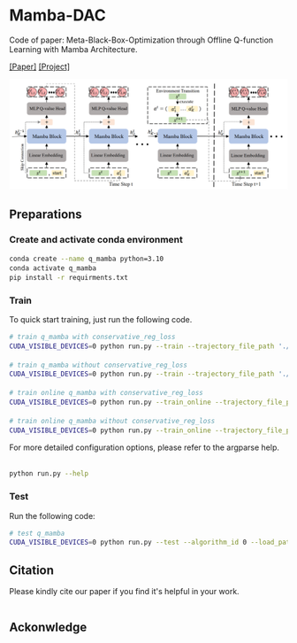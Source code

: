 # Mamba-DAC

Code of paper: Meta-Black-Box-Optimization through Offline Q-function Learning with Mamba Architecture.

[[Paper]]() [[Project]]() 

![Mamba-DAC Architecture](./src/qmamba.png)

## Preparations

### Create and activate conda environment

```bash
conda create --name q_mamba python=3.10
conda activate q_mamba
pip install -r requirments.txt
```

### Train
To quick start training, just run the following code.

```bash
# train q_mamba with conservative_reg_loss 
CUDA_VISIBLE_DEVICES=0 python run.py --train --trajectory_file_path './trajectory_files/trajectories_set_alg0/trajectory_set_0_Unit.pkl' --has_conservative_reg_loss 

# train q_mamba without conservative_reg_loss
CUDA_VISIBLE_DEVICES=0 python run.py --train --trajectory_file_path './trajectory_files/trajectories_set_alg0/trajectory_set_0_Unit.pkl' 

# train online q_mamba with conservative_reg_loss
CUDA_VISIBLE_DEVICES=0 python run.py --train_online --trajectory_file_path './trajectory_files/trajectories_set_alg0/trajectory_set_0_Unit.pkl' --has_conservative_reg_loss 

# train online q_mamba without conservative_reg_loss
CUDA_VISIBLE_DEVICES=0 python run.py --train_online --trajectory_file_path './trajectory_files/trajectories_set_alg0/trajectory_set_0_Unit.pkl' 
```


For more detailed configuration options, please refer to the argparse help.

```bash

python run.py --help

```

### Test
Run the following code:
```bash
# test q_mamba 
CUDA_VISIBLE_DEVICES=0 python run.py --test --algorithm_id 0 --load_path [MODEL_PATH] 

```



## Citation
Please kindly cite our paper if you find it's helpful in your work.

``` bibtex

```

## Ackonwledge
